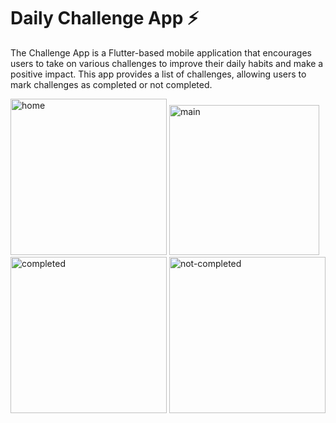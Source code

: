 # Daily Challenge App ⚡️

The Challenge App is a Flutter-based mobile application that encourages users to take on various challenges to improve their daily habits and make a positive impact. This app provides a list of challenges, allowing users to mark challenges as completed or not completed.

<img width="250" alt="home" src="https://github.com/Prateek-Gahlot/Challenge-App/assets/141181732/1aa4acde-cd3d-417b-9754-4c64fd4b2884">

<img width="240" alt="main" src="https://github.com/Prateek-Gahlot/Challenge-App/assets/141181732/2c34b6d5-7d9b-4de8-916f-eed0213a3f38">



<img width="250" alt="completed" src="https://github.com/Prateek-Gahlot/Challenge-App/assets/141181732/1e7dd5be-9ef5-4885-a49e-4dbc5099c796">

<img width="250" alt="not-completed" src="https://github.com/Prateek-Gahlot/Challenge-App/assets/141181732/45067777-4c71-465d-9b61-d41f524cd165">
